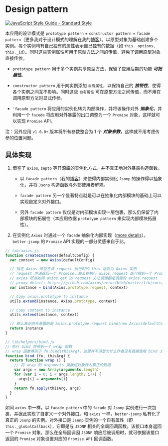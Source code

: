# Design pattern

[![JavaScript Style Guide - Standard Style](https://cdn.rawgit.com/standard/standard/master/badge.svg)](http://standardjs.com)

本应用的设计模式是 `prototype pattern` + `constructor pattern` + `facade pattern`（更多我对于设计模式的理解在我的[博客][facade-pattern]）。以原型对象为基础创建多个实例。每个实例均有自己独有的属性表示自己独有的数据（如 `this._options`、`this._id`）。同时这些实例属性可用于原型方法之间的传值，避免了调用原型对象直接传参。

  - `prototype pattern` 用于多个实例共享原型方法，保留了应用后期的功能 ***可拓展性***。

  - `constructor pattern` 用于向实例添加 `自有属性`，以保持自己的 ***独特性***，使得各个实例之间互不影响。同时这些 `自有属性` 可在原型方法之间传值，而不用在调用原型方法时显式传参。

  - `'facade pattern` 将应用的实例化转为内部操作，并将该操作对外 ***抽象化***，并利用一个 `facede` 将应用对外暴露的出口调整为一个 `Promise` 对象，这样就可以实现 `Promise` API。

注：另外应用 `v1.0.0+` 版本将所有参数整合为 1 个 ***对象参数***，这样就不用考虑传参的位置问题。

[js-design-pattern]:https://lbwa.github.io/2018/06/12/180612-js-design-pattern/#发布-订阅模式


## 具体实现

1. 借鉴了 `axios`, `zepto` 等开源库的实例化方式，并不真正地对外暴露构造函数。

    - 以 `facade pattern`（我的[博客][facade-pattern]）来使得内部实例化 `Jsonp` 的操作得以抽象化，并将 `Jsonp` 构造函数与外部使用者解耦。

    - `facade pattern` 另一个显著特点就是可以在抽象化内部模块的基础上可以实现自定义对外接口。

    - 另外 `facade pattern` 仅仅是对内部模块实现一层包裹，那么仍保留了内部模块的拓展性（本应用依据 `prototype pattern` 来实现内部模块拓展性）。

2. 在实例化 `Axios` 时通过一个 `facade` 抽象化内部实现（[more details][axios-instance]）。`better-jsonp` 的 `Promise` API 实现的一部分灵感来自于此。

```js
// lib/axios.js
function createInstance(defaultConfig) {
  var context = new Axios(defaultConfig)

  // 指定 Axios 原型方法 request 执行时的 this 指向为 Axios 实例
  // request 方法返回一个 Promise，那么在执行 axios.request 即可得到一个 Promise
  // axios 所有如同 axios.get 的 request 方法调用都是调用的 axios.request
  // proxy detail: https://github.com/axios/axios/blob/master/lib/core/Axios.js#L59-L78
  var instance = bind(Axios.prototype.request, context)

  // Copy axios.prototype to instance
  utils.extend(instance, Axios.prototype, context)

  // Copy context to instance
  utils.extend(instance, context)

  // 那么真正向外暴露的是 Axios.prototype.request.bind(new Axios(defaultConfig))
  return instance
}

// lib/helpers/bind.js
// 执行 bind 将得到一个 wrap 函数
// wrap 函数等同于 fn.bind(thisArg)，这里并不清楚为什么作者没有直接使用 bind 方式实现
function bind (fn, thisArg) {
  return function wrap () {
    // 将 wrap 的 arguments 类数组对象转为真正的数组
    var args = new Array(arguments.length)
    for (var i = 0; i < args.length; i++) {
      args[i] = arguments[i]
    }
    return fn.apply(thisArg, args)
  }
}
```

如同 `axios` 中一样，以 `facade pattern` 中的 `facade` 对 `Jsonp` 实例进行一次包裹，并据此实现了自定义一个对外接口。和 `axios` 一样，`better-jsonp` 私有化了真正的 `Jsonp` 的实例。对外接口是 `Jsonp` 实例的一个自有属性（即 `this._globalCallback`），它即是与 `JSONP` 相关的全局回调函数。该接口本身返回一个 `Promise` 对象，那么在全局回调因 `JSONP` 响应后被调用时，就可依据该接口返回的 `Promise` 对象设置对应的 `Promise API` 回调函数。

[facade-pattern]:https://lbwa.github.io/2018/06/12/180612-js-design-pattern/#外观模式

[axios-instance]:https://github.com/axios/axios/blob/master/lib/axios.js#L15-L26
